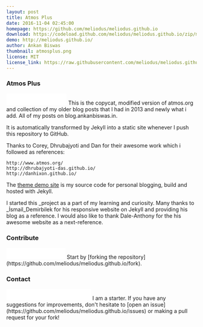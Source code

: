 ```yaml
---
layout: post
title: Atmos Plus
date: 2016-11-04 02:45:00
homepage: https://github.com/meliodus/meliodus.github.io
download: https://codeload.github.com/meliodus/meliodus.github.io/zip/master
demo: http://meliodus.github.io/
author: Ankan Biswas
thumbnail: atmosplus.png
license: MIT
license_link: https://raw.githubusercontent.com/meliodus/meliodus.github.io/master/LICENSE.md
---
```

### Atmos Plus
<iframe src="//ghbtns.com/github-btn.html?user=meliodus&repo=meliodus.github.io&type=watch&count=true&size=large" allowtransparency="true" frameborder="0" scrolling="0" width="160px" height="30px"></iframe>
This is the copycat, modified version of atmos.org and collection of my older blog posts that I had in 2013 and newly what i add. All of my posts on blog.ankanbiswas.in.

It is automatically transformed by Jekyll into a static site whenever I push this repository to GitHub.

Thanks to Corey, Dhrubajyoti and Dan for their awesome work which i followed as references:

    http://www.atmos.org/
    http://dhrubajyoti-das.github.io/
    http://danhixon.github.io/


The [theme demo site](http://meliodus.github.io/) is my source code for personal blogging, build and hosted with Jekyll. 


I started this _project as a part of my learning and curiosity. Many thanks to _İsmail_Demirbilek for his responsive website on Jekyll and providing his blog as a reference.
I would also like to thank Dale-Anthony for the his awesome website as a next-reference.

### Contribute
<iframe src="//ghbtns.com/github-btn.html?user=meliodus&repo=meliodus.github.io&type=fork&count=true&size=large" allowtransparency="true" frameborder="0" scrolling="0" width="156px" height="30px"></iframe>
Start by [forking the repository](https://github.com/meliodus/meliodus.github.io/fork).

### Contact
<iframe src="//ghbtns.com/github-btn.html?user=meliodus&type=follow&count=true&size=large" allowtransparency="true" frameborder="0" scrolling="0" width="224px" height="30px"></iframe>
I am a starter. If you have any suggestions for improvements, don't hesitate to [open an issue](https://github.com/meliodus/meliodus.github.io/issues) or making a pull request for your fork!
